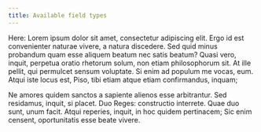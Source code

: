 ```yaml
---
title: Available field types
---
```

Here: Lorem ipsum dolor sit amet, consectetur adipiscing elit. Ergo id est convenienter naturae vivere, a natura discedere. Sed quid minus probandum quam esse aliquem beatum nec satis beatum? Quasi vero, inquit, perpetua oratio rhetorum solum, non etiam philosophorum sit. At ille pellit, qui permulcet sensum voluptate. Si enim ad populum me vocas, eum. Atqui iste locus est, Piso, tibi etiam atque etiam confirmandus, inquam; 

Ne amores quidem sanctos a sapiente alienos esse arbitrantur. Sed residamus, inquit, si placet. Duo Reges: constructio interrete. Quae duo sunt, unum facit. Atqui reperies, inquit, in hoc quidem pertinacem; Sic enim censent, oportunitatis esse beate vivere.